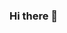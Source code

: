 ### Hi there 👋

<!--[![Anurag's GitHub stats](https://github-readme-stats.vercel.app/api?username=Amoreiza&count_private=true&theme=rose_pine)](url)
[![Top Langs](https://github-readme-stats.vercel.app/api/top-langs/?username=Amoreiza&theme=panda&layout=compact)](https://github.com/Amoreiza/github-readme-stats)



**Amoreiza/Amoreiza** is a ✨ _special_ ✨ repository because its `README.md` (this file) appears on your GitHub profile.

Here are some ideas to get you started:

- 🔭 I’m currently working on ...
- 🌱 I’m currently learning ...
- 👯 I’m looking to collaborate on ...
- 🤔 I’m looking for help with ...
- 💬 Ask me about ...
- 📫 How to reach me: ...
- 😄 Pronouns: ...
- ⚡ Fun fact: ...
-->
